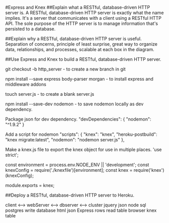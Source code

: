 #Express and Knex
##Explain what a RESTful, database-driven HTTP server is.
A RESTful, database-driven HTTP server is exactly what the name implies. It's a server that communicates with a client using a RESTful HTTP API. The sole purpose of the HTTP server is to manage information that's persisted to a database.

##Explain why a RESTful, database-driven HTTP server is useful.
Separation of concerns, principle of least surprise, great way to organize data, relationships, and processes, scalable at each box in the diagram.

##Use Express and Knex to build a RESTful, database-driven HTTP server.

git checkout -b http_server - to create a new branch in git

npm install --save express body-parser morgan - to install express and middleware addons

touch server.js - to create a blank server.js

npm install --save-dev nodemon - to save nodemon locally as dev dependency.

Package json for dev dependency.
"devDependencies": {
    "nodemon": "^1.9.2"
  }

Add a script for nodemon
"scripts": {
  "knex": "knex",
  "heroku-postbuild": "knex migrate:latest",
  "nodemon": "nodemon server.js"
},

Make a knex.js file to export the knex object for use in multiple places.
'use strict';

const environment = process.env.NODE_ENV || 'development';
const knexConfig = require('./knexfile')[environment];
const knex = require('knex')(knexConfig);

module.exports = knex;



##Deploy a RESTful, database-driven HTTP server to Heroku.




client  <-->  webServer  <-->  dbserver  <-->  cluster
jquery  json  node       sql   postgres  write database
html    json  Express    rows            read  table
browser       knex                             table
